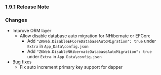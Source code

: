 ﻿### 1.9.1 Release Note

### Changes

- Improve ORM layer
	- Allow disable database auto migration for NHibernate or EFCore
		- Add `"ZKWeb.DisableEFCoreDatabaseAutoMigration": true` under `Extra` in `App_Data\config.json`
		- Add `"ZKWeb.DisableNHibernateDatabaseAutoMigration": true` under `Extra` in `App_Data\config.json`
- Bug fixes
	- Fix auto increment primary key support for dapper
